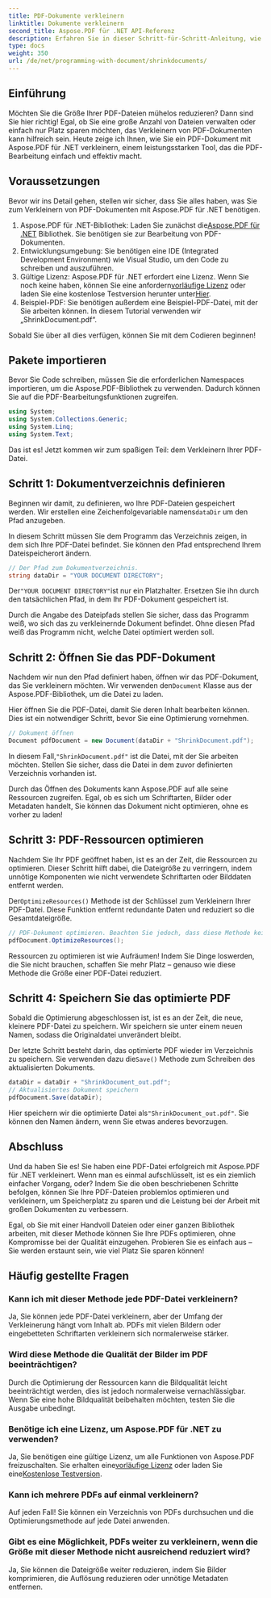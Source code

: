 ```yaml
---
title: PDF-Dokumente verkleinern
linktitle: Dokumente verkleinern
second_title: Aspose.PDF für .NET API-Referenz
description: Erfahren Sie in dieser Schritt-für-Schritt-Anleitung, wie Sie PDF-Dokumente mit Aspose.PDF für .NET verkleinern. Optimieren Sie PDF-Ressourcen und reduzieren Sie die Dateigröße, ohne die Qualität zu beeinträchtigen.
type: docs
weight: 350
url: /de/net/programming-with-document/shrinkdocuments/
---
```

## Einführung

Möchten Sie die Größe Ihrer PDF-Dateien mühelos reduzieren? Dann sind Sie hier richtig! Egal, ob Sie eine große Anzahl von Dateien verwalten oder einfach nur Platz sparen möchten, das Verkleinern von PDF-Dokumenten kann hilfreich sein. Heute zeige ich Ihnen, wie Sie ein PDF-Dokument mit Aspose.PDF für .NET verkleinern, einem leistungsstarken Tool, das die PDF-Bearbeitung einfach und effektiv macht.

## Voraussetzungen

Bevor wir ins Detail gehen, stellen wir sicher, dass Sie alles haben, was Sie zum Verkleinern von PDF-Dokumenten mit Aspose.PDF für .NET benötigen.

1.  Aspose.PDF für .NET-Bibliothek: Laden Sie zunächst die[Aspose.PDF für .NET](https://releases.aspose.com/pdf/net/) Bibliothek. Sie benötigen sie zur Bearbeitung von PDF-Dokumenten.
2. Entwicklungsumgebung: Sie benötigen eine IDE (Integrated Development Environment) wie Visual Studio, um den Code zu schreiben und auszuführen.
3.  Gültige Lizenz: Aspose.PDF für .NET erfordert eine Lizenz. Wenn Sie noch keine haben, können Sie eine anfordern[vorläufige Lizenz](https://purchase.aspose.com/temporary-license/) oder laden Sie eine kostenlose Testversion herunter unter[Hier](https://releases.aspose.com/).
4. Beispiel-PDF: Sie benötigen außerdem eine Beispiel-PDF-Datei, mit der Sie arbeiten können. In diesem Tutorial verwenden wir „ShrinkDocument.pdf“.

Sobald Sie über all dies verfügen, können Sie mit dem Codieren beginnen!


## Pakete importieren

Bevor Sie Code schreiben, müssen Sie die erforderlichen Namespaces importieren, um die Aspose.PDF-Bibliothek zu verwenden. Dadurch können Sie auf die PDF-Bearbeitungsfunktionen zugreifen.

```csharp
using System;
using System.Collections.Generic;
using System.Linq;
using System.Text;
```

Das ist es! Jetzt kommen wir zum spaßigen Teil: dem Verkleinern Ihrer PDF-Datei.

## Schritt 1: Dokumentverzeichnis definieren

 Beginnen wir damit, zu definieren, wo Ihre PDF-Dateien gespeichert werden. Wir erstellen eine Zeichenfolgevariable namens`dataDir` um den Pfad anzugeben.

In diesem Schritt müssen Sie dem Programm das Verzeichnis zeigen, in dem sich Ihre PDF-Datei befindet. Sie können den Pfad entsprechend Ihrem Dateispeicherort ändern.

```csharp
// Der Pfad zum Dokumentverzeichnis.
string dataDir = "YOUR DOCUMENT DIRECTORY";
```

 Der`"YOUR DOCUMENT DIRECTORY"`ist nur ein Platzhalter. Ersetzen Sie ihn durch den tatsächlichen Pfad, in dem Ihr PDF-Dokument gespeichert ist.

Durch die Angabe des Dateipfads stellen Sie sicher, dass das Programm weiß, wo sich das zu verkleinernde Dokument befindet. Ohne diesen Pfad weiß das Programm nicht, welche Datei optimiert werden soll.


## Schritt 2: Öffnen Sie das PDF-Dokument

 Nachdem wir nun den Pfad definiert haben, öffnen wir das PDF-Dokument, das Sie verkleinern möchten. Wir verwenden den`Document` Klasse aus der Aspose.PDF-Bibliothek, um die Datei zu laden.

Hier öffnen Sie die PDF-Datei, damit Sie deren Inhalt bearbeiten können. Dies ist ein notwendiger Schritt, bevor Sie eine Optimierung vornehmen.

```csharp
// Dokument öffnen
Document pdfDocument = new Document(dataDir + "ShrinkDocument.pdf");
```

 In diesem Fall,`"ShrinkDocument.pdf"` ist die Datei, mit der Sie arbeiten möchten. Stellen Sie sicher, dass die Datei in dem zuvor definierten Verzeichnis vorhanden ist.

Durch das Öffnen des Dokuments kann Aspose.PDF auf alle seine Ressourcen zugreifen. Egal, ob es sich um Schriftarten, Bilder oder Metadaten handelt, Sie können das Dokument nicht optimieren, ohne es vorher zu laden!

## Schritt 3: PDF-Ressourcen optimieren

Nachdem Sie Ihr PDF geöffnet haben, ist es an der Zeit, die Ressourcen zu optimieren. Dieser Schritt hilft dabei, die Dateigröße zu verringern, indem unnötige Komponenten wie nicht verwendete Schriftarten oder Bilddaten entfernt werden.

 Der`OptimizeResources()` Methode ist der Schlüssel zum Verkleinern Ihrer PDF-Datei. Diese Funktion entfernt redundante Daten und reduziert so die Gesamtdateigröße.

```csharp
// PDF-Dokument optimieren. Beachten Sie jedoch, dass diese Methode keine Verkleinerung des Dokuments garantieren kann.
pdfDocument.OptimizeResources();
```

Ressourcen zu optimieren ist wie Aufräumen! Indem Sie Dinge loswerden, die Sie nicht brauchen, schaffen Sie mehr Platz – genauso wie diese Methode die Größe einer PDF-Datei reduziert.

## Schritt 4: Speichern Sie das optimierte PDF

Sobald die Optimierung abgeschlossen ist, ist es an der Zeit, die neue, kleinere PDF-Datei zu speichern. Wir speichern sie unter einem neuen Namen, sodass die Originaldatei unverändert bleibt.

 Der letzte Schritt besteht darin, das optimierte PDF wieder im Verzeichnis zu speichern. Sie verwenden dazu die`Save()` Methode zum Schreiben des aktualisierten Dokuments.

```csharp
dataDir = dataDir + "ShrinkDocument_out.pdf";
// Aktualisiertes Dokument speichern
pdfDocument.Save(dataDir);
```

 Hier speichern wir die optimierte Datei als`"ShrinkDocument_out.pdf"`. Sie können den Namen ändern, wenn Sie etwas anderes bevorzugen.

## Abschluss

Und da haben Sie es! Sie haben eine PDF-Datei erfolgreich mit Aspose.PDF für .NET verkleinert. Wenn man es einmal aufschlüsselt, ist es ein ziemlich einfacher Vorgang, oder? Indem Sie die oben beschriebenen Schritte befolgen, können Sie Ihre PDF-Dateien problemlos optimieren und verkleinern, um Speicherplatz zu sparen und die Leistung bei der Arbeit mit großen Dokumenten zu verbessern.

Egal, ob Sie mit einer Handvoll Dateien oder einer ganzen Bibliothek arbeiten, mit dieser Methode können Sie Ihre PDFs optimieren, ohne Kompromisse bei der Qualität einzugehen. Probieren Sie es einfach aus – Sie werden erstaunt sein, wie viel Platz Sie sparen können!

## Häufig gestellte Fragen

### Kann ich mit dieser Methode jede PDF-Datei verkleinern?
Ja, Sie können jede PDF-Datei verkleinern, aber der Umfang der Verkleinerung hängt vom Inhalt ab. PDFs mit vielen Bildern oder eingebetteten Schriftarten verkleinern sich normalerweise stärker.

### Wird diese Methode die Qualität der Bilder im PDF beeinträchtigen?
Durch die Optimierung der Ressourcen kann die Bildqualität leicht beeinträchtigt werden, dies ist jedoch normalerweise vernachlässigbar. Wenn Sie eine hohe Bildqualität beibehalten möchten, testen Sie die Ausgabe unbedingt.

### Benötige ich eine Lizenz, um Aspose.PDF für .NET zu verwenden?
Ja, Sie benötigen eine gültige Lizenz, um alle Funktionen von Aspose.PDF freizuschalten. Sie erhalten eine[vorläufige Lizenz](https://purchase.aspose.com/temporary-license/) oder laden Sie eine[Kostenlose Testversion](https://releases.aspose.com/).

### Kann ich mehrere PDFs auf einmal verkleinern?
Auf jeden Fall! Sie können ein Verzeichnis von PDFs durchsuchen und die Optimierungsmethode auf jede Datei anwenden.

### Gibt es eine Möglichkeit, PDFs weiter zu verkleinern, wenn die Größe mit dieser Methode nicht ausreichend reduziert wird?
Ja, Sie können die Dateigröße weiter reduzieren, indem Sie Bilder komprimieren, die Auflösung reduzieren oder unnötige Metadaten entfernen.
